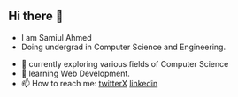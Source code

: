 ## Hi there 👋
- I am Samiul Ahmed
- Doing undergrad in Computer Science and Engineering.
<!--
**CODEsSAMI/CODEsSAMI** is a ✨ _special_ ✨ repository because its `README.md` (this file) appears on your GitHub profile.

Here are some ideas to get you started:
-->
- 🔭 currently exploring various fields of Computer Science
- 🌱 learning Web Development.
- 📫 How to reach me: [twitterX](https://x.com/SamiulHome)   [linkedin](https://www.linkedin.com/in/samiul-ahmed-1633ba299/)

